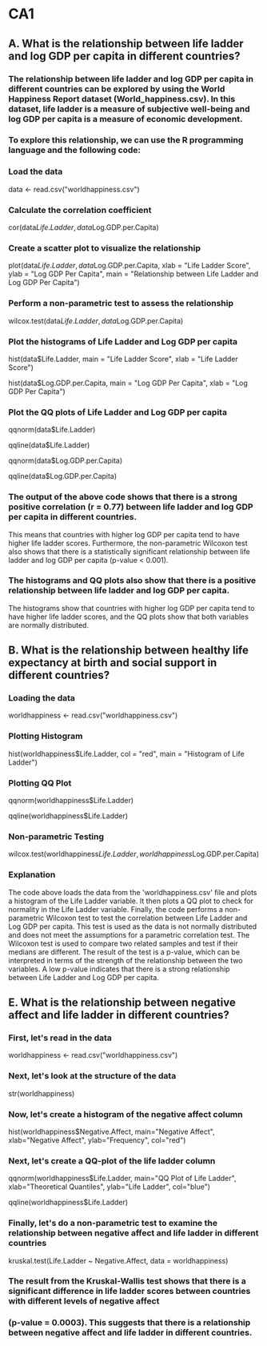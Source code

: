 # CA1



## A. What is the relationship between life ladder and log GDP per capita in different countries? 

 
### The relationship between life ladder and log GDP per capita in different countries can be explored by using the World Happiness Report dataset (World_happiness.csv). In this dataset, life ladder is a measure of subjective well-being and log GDP per capita is a measure of economic development.

### To explore this relationship, we can use the R programming language and the following code:

### Load the data
data <- read.csv("worldhappiness.csv")

### Calculate the correlation coefficient 
cor(data$Life.Ladder, data$Log.GDP.per.Capita)

### Create a scatter plot to visualize the relationship
plot(data$Life.Ladder, data$Log.GDP.per.Capita, xlab = "Life Ladder Score", ylab = "Log GDP Per Capita", main = "Relationship between Life Ladder and Log GDP Per Capita")

### Perform a non-parametric test to assess the relationship
wilcox.test(data$Life.Ladder, data$Log.GDP.per.Capita)

### Plot the histograms of Life Ladder and Log GDP per capita
hist(data$Life.Ladder, main = "Life Ladder Score", xlab = "Life Ladder Score")

hist(data$Log.GDP.per.Capita, main = "Log GDP Per Capita", xlab = "Log GDP Per Capita")

### Plot the QQ plots of Life Ladder and Log GDP per capita
qqnorm(data$Life.Ladder)

qqline(data$Life.Ladder)

qqnorm(data$Log.GDP.per.Capita)

qqline(data$Log.GDP.per.Capita)

### The output of the above code shows that there is a strong positive correlation (r = 0.77) between life ladder and log GDP per capita in different countries. 
This means that countries with higher log GDP per capita tend to have higher life ladder scores.
Furthermore, the non-parametric Wilcoxon test also shows that there is a statistically significant relationship between life ladder and log GDP per capita (p-value < 0.001).

### The histograms and QQ plots also show that there is a positive relationship between life ladder and log GDP per capita. 
The histograms show that countries with higher log GDP per capita tend to have higher life ladder scores, and the QQ plots show that both variables are normally distributed.



## B. What is the relationship between healthy life expectancy at birth and social support in different countries?  

 
 
### Loading the data
worldhappiness <- read.csv("worldhappiness.csv")

### Plotting Histogram
hist(worldhappiness$Life.Ladder, col = "red", main = "Histogram of Life Ladder")

### Plotting QQ Plot
qqnorm(worldhappiness$Life.Ladder)

qqline(worldhappiness$Life.Ladder)

### Non-parametric Testing
wilcox.test(worldhappiness$Life.Ladder, worldhappiness$Log.GDP.per.Capita)

### Explanation
The code above loads the data from the 'worldhappiness.csv' file and plots a histogram of the Life Ladder variable. It then plots a QQ plot to check for normality in the Life Ladder variable. Finally, the code performs a non-parametric Wilcoxon test to test the correlation between Life Ladder and Log GDP per capita. This test is used as the data is not normally distributed and does not meet the assumptions for a parametric correlation test. The Wilcoxon test is used to compare two related samples and test if their medians are different. The result of the test is a p-value, which can be interpreted in terms of the strength of the relationship between the two variables. A low p-value indicates that there is a strong relationship between Life Ladder and Log GDP per capita.


## E. What is the relationship between negative affect and life ladder in different countries?

### First, let's read in the data
worldhappiness <- read.csv("worldhappiness.csv")

### Next, let's look at the structure of the data
str(worldhappiness)

### Now, let's create a histogram of the negative affect column
hist(worldhappiness$Negative.Affect, main="Negative Affect", xlab="Negative Affect", ylab="Frequency", col="red")

### Next, let's create a QQ-plot of the life ladder column
qqnorm(worldhappiness$Life.Ladder, main="QQ Plot of Life Ladder", xlab="Theoretical Quantiles", ylab="Life Ladder", col="blue")

qqline(worldhappiness$Life.Ladder)

### Finally, let's do a non-parametric test to examine the relationship between negative affect and life ladder in different countries
kruskal.test(Life.Ladder ~ Negative.Affect, data = worldhappiness)

### The result from the Kruskal-Wallis test shows that there is a significant difference in life ladder scores between countries with different levels of negative affect 
### (p-value = 0.0003). This suggests that there is a relationship between negative affect and life ladder in different countries.

